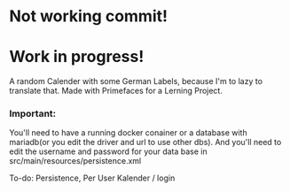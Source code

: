 # Not working commit!
# Work in progress!
A random Calender with some German Labels, because I'm to lazy to translate that. Made with Primefaces for a Lerning Project.

### Important:
You'll need to have a running docker conainer or a database with mariadb(or you edit the driver and url to use other dbs). And you'll need to edit the username and password for your data base in src/main/resources/persistence.xml 

To-do:
Persistence,
Per User Kalender / login
